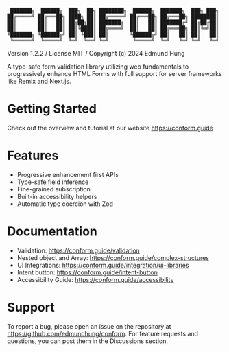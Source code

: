 ```
 ███████╗  ██████╗  ███╗  ██╗ ████████╗  ██████╗  ███████╗  ███╗ ███╗
██╔═════╝ ██╔═══██╗ ████╗ ██║ ██╔═════╝ ██╔═══██╗ ██╔═══██╗ ████████║
██║       ██║   ██║ ██╔██╗██║ ███████╗  ██║   ██║ ███████╔╝ ██╔██╔██║
██║       ██║   ██║ ██║╚████║ ██╔════╝  ██║   ██║ ██╔═══██╗ ██║╚═╝██║
╚███████╗ ╚██████╔╝ ██║ ╚███║ ██║       ╚██████╔╝ ██║   ██║ ██║   ██║
 ╚══════╝  ╚═════╝  ╚═╝  ╚══╝ ╚═╝        ╚═════╝  ╚═╝   ╚═╝ ╚═╝   ╚═╝
```

Version 1.2.2 / License MIT / Copyright (c) 2024 Edmund Hung

A type-safe form validation library utilizing web fundamentals to progressively enhance HTML Forms with full support for server frameworks like Remix and Next.js.

# Getting Started

Check out the overview and tutorial at our website https://conform.guide

# Features

- Progressive enhancement first APIs
- Type-safe field inference
- Fine-grained subscription
- Built-in accessibility helpers
- Automatic type coercion with Zod

# Documentation

- Validation: https://conform.guide/validation
- Nested object and Array: https://conform.guide/complex-structures
- UI Integrations: https://conform.guide/integration/ui-libraries
- Intent button: https://conform.guide/intent-button
- Accessibility Guide: https://conform.guide/accessibility

# Support

To report a bug, please open an issue on the repository at https://github.com/edmundhung/conform. For feature requests and questions, you can post them in the Discussions section.
